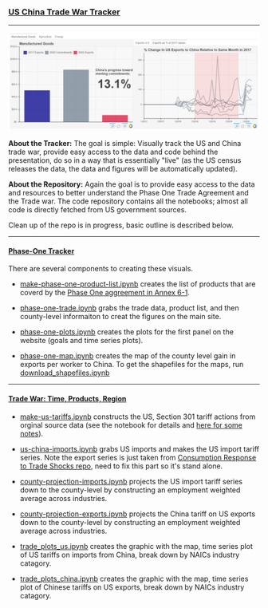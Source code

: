 ### [US China Trade War Tracker](https://www.tradewartracker.com/)

---
![](docs/web_banner.png)

**About the Tracker:** ​The goal is simple: Visually track the US and China trade war, provide easy access to the data and code behind the presentation, do so in a way that is essentially "live" (as the US census releases the data, the data and figures will be automatically updated).

**About the Repository:** Again the goal is to provide easy access to the data and resources to better understand the Phase One Trade Agreement and the Trade war. The code repository contains all the notebooks; almost all code is directly fetched from US government sources.

Clean up of the repo is in progress, basic outline is described below.

---
#### [Phase-One Tracker](https://www.tradewartracker.com/)

There are several components to creating these visuals.

  - [make-phase-one-product-list.ipynb](make-phase-one-product-list.ipynb) creates the list of products that are coverd by the [Phase One aggreement in Annex 6-1](notes/Economic_And_Trade_Agreement_Between_The_United_States_And_China_Text.pdf).

  - [phase-one-trade.ipynb](phase-one-trade.ipynb) grabs the trade data, product list, and then county-level informaiton to creat the figures on the main site.

  - [phase-one-plots.ipynb](phase-one-plots.ipynb) creates the plots for the first panel on the website (goals and time series plots).

  - [phase-one-map.ipynb](phase-one-map.ipynb) creates the map of the county level gain in exports per worker to China. To get the shapefiles for the maps, run [download_shapefiles.ipynb](download_shapefiles.ipynb)

---

#### [Trade War: Time, Products, Region](https://www.tradewartracker.com/the-us-china-trade-war.html)

  - [make-us-tariffs.ipynb](make-us-tariffs.ipynb) constructs the US, Section 301 tariff actions from orginal source data (see the notebook for details and [here for some notes](notes/section301-tariffs.md)).

  - [us-china-imports.ipynb](us-china-imports.ipynb) grabs US imports and makes the US import tariff series. Note the export series is just taken from [Consumption Response to Trade Shocks repo](https://github.com/mwaugh0328/consumption_and_tradewar), need to fix this part so it's stand alone.

  - [county-projection-imports.ipynb](county-projection-imports.ipynb) projects the US import tariff series down to the county-level by constructing an employment weighted average across industries.

  - [county-projection-exports.ipynb](county-projection-exports.ipynb) projects the China tariff on US exports down to the county-level by constructing an employment weighted average across industries.

  - [trade_plots_us.ipynb](trade_plots_us.ipynb) creates the graphic with the map, time series plot of US tariffs on imports from China, break down by NAICs industry catagory.

  - [trade_plots_china.ipynb](trade_plots_china.ipynb) creates the graphic with the map, time series plot of Chinese tariffs on US exports, break down by NAICs industry catagory.
